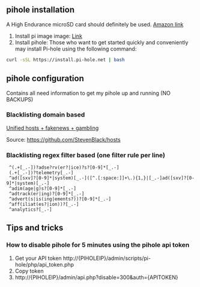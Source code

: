## pihole installation
A High Endurance microSD card should definitely be used. [Amazon link](https://www.amazon.de/gp/product/B07PLVV1QH/ref=ppx_yo_dt_b_asin_title_o01_s00?ie=UTF8&psc=1)
1. Install pi image image: [Link](https://www.raspberrypi.org/software/)
2. Install pihole: Those who want to get started quickly and conveniently may install Pi-hole using the following command:
```bash
curl -sSL https://install.pi-hole.net | bash
```

## pihole configuration 
Contains all need information to get my pihole up and running (NO BACKUPS)

### Blacklisting domain based
[Unified hosts + fakenews + gambling](https://raw.githubusercontent.com/StevenBlack/hosts/master/alternates/fakenews-gambling/hosts)

Source: https://github.com/StevenBlack/hosts

### Blacklisting regex filter based (one filter rule per line)
```
 ^(.+[_.-])?adse?rv(er?|ice)?s?[0-9]*[_.-]
 (.+[_.-])?telemetry[_.-]
 ^ad([sxv]?[0-9]*|system)[_.-]([^.[:space:]]+\.){1,}|[_.-]ad([sxv]?[0-9]*|system)[_.-]
 ^adim(age|g)s?[0-9]*[_.-]
 ^adtrack(er|ing)?[0-9]*[_.-]
 ^advert(s|is(ing|ements?))?[0-9]*[_.-]
 ^aff(iliat(es?|ion))?[_.-]
 ^analytics?[_.-]
```

## Tips and tricks

### How to disable pihole for 5 minutes using the pihole api token
1.  Get your API token http://{PIHOLEIP}/admin/scripts/pi-hole/php/api_token.php
2.  Copy token
3.  http://{PIHOLEIP}/admin/api.php?disable=300&auth={APITOKEN}

